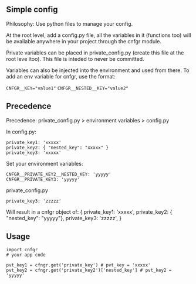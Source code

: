 ## Simple config

Philosophy: Use python files to manage your config.

At the root level, add a config.py file, all the variables in it (functions too) will be available anywhere
in your project through the cnfgr module.

Private variables can be placed in private_config.py (create this file at the root leve ltoo). This file is inteded to never be committed.

Variables can also be injected into the environment and used from there. To add an env variable for cnfgr, use the format:

`CNFGR__KEY="value1"`
`CNFGR__NESTED__KEY="value2"`

## Precedence

Precedence: private_config.py > environment variables > config.py

In config.py:

```
private_key1: 'xxxxx'
private_key2: { "nested_key": "xxxxx" }
private_key3: 'xxxxx'

```

Set your environment variables:

```
CNFGR__PRIVATE_KEY2__NESTED_KEY: 'yyyyy'
CNFGR__PRIVATE_KEY3: 'yyyyy'
```

private_config.py

```
private_key3: 'zzzzz'
```

Will result in a cnfgr object of:
{
private_key1: 'xxxxx',
private_key2: { "nested_key": "yyyyy"},
private_key3: 'zzzzz',
}

## Usage

```
import cnfgr
# your app code

pvt_key1 = cfngr.get('private_key') # pvt_key = 'xxxxx'
pvt_key2 = cfngr.get('private_key2')['nested_key'] # pvt_key2 = 'yyyyy'

```
